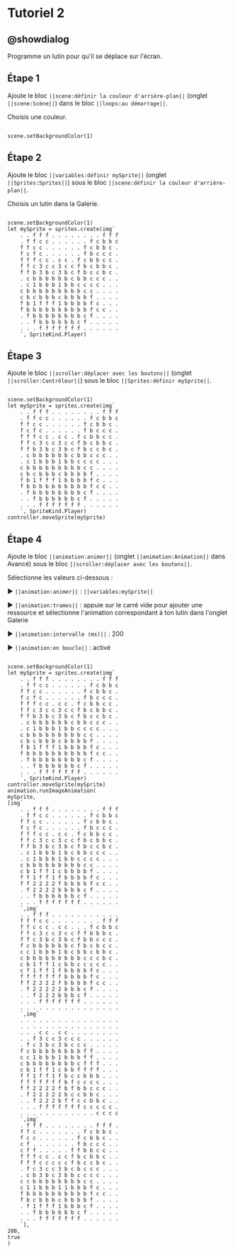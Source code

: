# Tutoriel 2

## @showdialog

Programme un lutin pour qu'il se déplace sur l'écran.

## Étape 1

Ajoute le bloc ``||scene:définir la couleur d'arrière-plan||`` (onglet ``||scene:Scène||``) dans le bloc ``||loops:au démarrage||``.

Choisis une couleur.

```blocks

scene.setBackgroundColor(1)

```

## Étape 2

Ajoute le bloc ``||variables:définir mySprite||`` (onglet ``||Sprites:Sprites||``) sous le bloc ``||scene:définir la couleur d'arrière-plan||``.

Choisis un lutin dans la Galerie.

```blocks

scene.setBackgroundColor(1)
let mySprite = sprites.create(img`
    . . f f f . . . . . . . . f f f 
    . f f c c . . . . . . f c b b c 
    f f c c . . . . . . f c b b c . 
    f c f c . . . . . . f b c c c . 
    f f f c c . c c . f c b b c c . 
    f f c 3 c c 3 c c f b c b b c . 
    f f b 3 b c 3 b c f b c c b c . 
    . c b b b b b b c b b c c c . . 
    . c 1 b b b 1 b b c c c c . . . 
    c b b b b b b b b b c c . . . . 
    c b c b b b c b b b b f . . . . 
    f b 1 f f f 1 b b b b f c . . . 
    f b b b b b b b b b b f c c . . 
    . f b b b b b b b b c f . . . . 
    . . f b b b b b b c f . . . . . 
    . . . f f f f f f f . . . . . . 
    `, SpriteKind.Player)

```

## Étape 3

Ajoute le bloc ``||scroller:déplacer avec les boutons||`` (onglet ``||scroller:Contrôleur||``) sous le bloc ``||Sprites:définir mySprite||``.

```blocks

scene.setBackgroundColor(1)
let mySprite = sprites.create(img`
    . . f f f . . . . . . . . f f f 
    . f f c c . . . . . . f c b b c 
    f f c c . . . . . . f c b b c . 
    f c f c . . . . . . f b c c c . 
    f f f c c . c c . f c b b c c . 
    f f c 3 c c 3 c c f b c b b c . 
    f f b 3 b c 3 b c f b c c b c . 
    . c b b b b b b c b b c c c . . 
    . c 1 b b b 1 b b c c c c . . . 
    c b b b b b b b b b c c . . . . 
    c b c b b b c b b b b f . . . . 
    f b 1 f f f 1 b b b b f c . . . 
    f b b b b b b b b b b f c c . . 
    . f b b b b b b b b c f . . . . 
    . . f b b b b b b c f . . . . . 
    . . . f f f f f f f . . . . . . 
    `, SpriteKind.Player)
controller.moveSprite(mySprite)

```

## Étape 4

Ajoute le bloc ``||animation:animer||`` (onglet ``||animation:Animation||`` dans Avancé) sous le bloc ``||scroller:déplacer avec les boutons||``.

Sélectionne les valeurs ci-dessous :

► ``||animation:animer||`` : ``||variables:mySprite||``

► ``||animation:trames||`` : appuie sur le carré vide pour ajouter une ressource et sélectionne l'animation correspondant à ton lutin dans l'onglet Galerie

► ``||animation:intervalle (ms)||`` : 200 

► ``||animation:en boucle||`` : activé

```blocks

scene.setBackgroundColor(1)
let mySprite = sprites.create(img`
    . . f f f . . . . . . . . f f f 
    . f f c c . . . . . . f c b b c 
    f f c c . . . . . . f c b b c . 
    f c f c . . . . . . f b c c c . 
    f f f c c . c c . f c b b c c . 
    f f c 3 c c 3 c c f b c b b c . 
    f f b 3 b c 3 b c f b c c b c . 
    . c b b b b b b c b b c c c . . 
    . c 1 b b b 1 b b c c c c . . . 
    c b b b b b b b b b c c . . . . 
    c b c b b b c b b b b f . . . . 
    f b 1 f f f 1 b b b b f c . . . 
    f b b b b b b b b b b f c c . . 
    . f b b b b b b b b c f . . . . 
    . . f b b b b b b c f . . . . . 
    . . . f f f f f f f . . . . . . 
    `, SpriteKind.Player)
controller.moveSprite(mySprite)
animation.runImageAnimation(
mySprite,
[img`
    . . f f f . . . . . . . . f f f 
    . f f c c . . . . . . f c b b c 
    f f c c . . . . . . f c b b c . 
    f c f c . . . . . . f b c c c . 
    f f f c c . c c . f c b b c c . 
    f f c 3 c c 3 c c f b c b b c . 
    f f b 3 b c 3 b c f b c c b c . 
    . c 1 b b b 1 b c b b c c c . . 
    . c 1 b b b 1 b b c c c c . . . 
    c b b b b b b b b b c c . . . . 
    c b 1 f f 1 c b b b b f . . . . 
    f f 1 f f 1 f b b b b f c . . . 
    f f 2 2 2 2 f b b b b f c c . . 
    . f 2 2 2 2 b b b b c f . . . . 
    . . f b b b b b b c f . . . . . 
    . . . f f f f f f f . . . . . . 
    `,img`
    . . f f f . . . . . . . . . . . 
    f f f c c . . . . . . . . f f f 
    f f c c c . c c . . . f c b b c 
    f f c 3 c c 3 c c f f b b b c . 
    f f c 3 b c 3 b c f b b c c c . 
    f c b b b b b b c f b c b c c . 
    c c 1 b b b 1 b c b b c b b c . 
    c b b b b b b b b b c c c b c . 
    c b 1 f f 1 c b b c c c c c . . 
    c f 1 f f 1 f b b b b f c . . . 
    f f f f f f f b b b b f c . . . 
    f f 2 2 2 2 f b b b b f c c . . 
    . f 2 2 2 2 2 b b b c f . . . . 
    . . f 2 2 2 b b b c f . . . . . 
    . . . f f f f f f f . . . . . . 
    . . . . . . . . . . . . . . . . 
    `,img`
    . . . . . . . . . . . . . . . . 
    . . . . . . . . . . . . . . . . 
    . . . c c . c c . . . . . . . . 
    . . f 3 c c 3 c c c . . . . . . 
    . f c 3 b c 3 b c c c . . . . . 
    f c b b b b b b b b f f . . . . 
    c c 1 b b b 1 b b b f f . . . . 
    c b b b b b b b b c f f f . . . 
    c b 1 f f 1 c b b f f f f . . . 
    f f 1 f f 1 f b c c b b b . . . 
    f f f f f f f b f c c c c . . . 
    f f 2 2 2 2 f b f b b c c c . . 
    . f 2 2 2 2 2 b c c b b c . . . 
    . . f 2 2 2 b f f c c b b c . . 
    . . . f f f f f f f c c c c c . 
    . . . . . . . . . . . . c c c c 
    `,img`
    . f f f . . . . . . . . f f f . 
    f f c . . . . . . . f c b b c . 
    f c c . . . . . . f c b b c . . 
    c f . . . . . . . f b c c c . . 
    c f f . . . . . f f b b c c . . 
    f f f c c . c c f b c b b c . . 
    f f f c c c c c f b c c b c . . 
    . f c 3 c c 3 b c b c c c . . . 
    . c b 3 b c 3 b b c c c c . . . 
    c c b b b b b b b b c c . . . . 
    c 1 1 b b b 1 1 b b b f c . . . 
    f b b b b b b b b b b f c c . . 
    f b c b b b c b b b b f . . . . 
    . f 1 f f f 1 b b b c f . . . . 
    . . f b b b b b b c f . . . . . 
    . . . f f f f f f f . . . . . . 
    `],
200,
true
)

```
